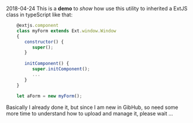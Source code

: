2018-04-24
This is a **demo** to *show* how use this utility to inherited a ExtJS class in typeScript like that:

```javascript
    @extjs.component
    class myForm extends Ext.window.Window 
    {
       constructor() {
          super();
       }
    
       initComponent() {
          super.initComponent();
          ...
       }
    }
    
    let aForm = new myForm();
```
  
Basically I already done it, but since I am new in GibHub, so need some more time
to understand how to upload and manage it, please wait ...
